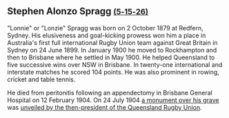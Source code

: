 ## Stephen Alonzo Spragg <small>[(5‑15‑26)](https://brisbane.discovereverafter.com/profile/32039305 "Go to Memorial Information" )</small>

"Lonnie" or "Lonzie" Spragg was born on 2 October 1879 at Redfern, Sydney. His elusiveness and goal-kicking prowess won him a place in Australia's first full international Rugby Union team against Great Britain in Sydney on 24 June 1899. In January 1900 he moved to Rockhampton and then to Brisbane where he settled in May 1900. He helped Queensland to five successive wins over NSW in Brisbane. In twenty-one international and interstate matches he scored 104 points. He was also prominent in rowing, cricket and table tennis. 

He died from peritonitis following an appendectomy in Brisbane General Hospital on 12 February 1904. On 24 July 1904 [a monument over his grave](https://trove.nla.gov.au/newspaper/article/19278904) was [unveiled by the then-president of the Queensland Rugby Union](https://trove.nla.gov.au/newspaper/article/19292271).
